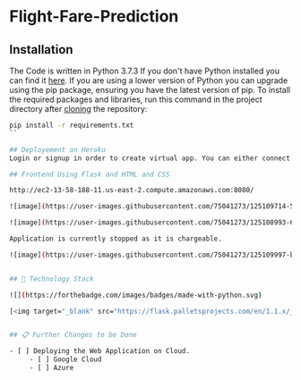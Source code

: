 # Flight-Fare-Prediction

## Installation
The Code is written in Python 3.7.3 If you don't have Python installed you can find it [here](https://www.python.org/downloads/). If you are using a lower version of Python you can upgrade using the pip package, ensuring you have the latest version of pip. To install the required packages and libraries, run this command in the project directory after [cloning](https://www.howtogeek.com/451360/how-to-clone-a-github-repository/) the repository:
```bash
pip install -r requirements.txt
``

## Deployement on Heroku
Login or signup in order to create virtual app. You can either connect your github profile or download Hroku CLI to manually deploy this project.

## Frontend Using Flask and HTML and CSS

http://ec2-13-58-188-11.us-east-2.compute.amazonaws.com:8080/

![image](https://user-images.githubusercontent.com/75041273/125109714-5445a780-e101-11eb-8fba-69653fc14576.png)

![image](https://user-images.githubusercontent.com/75041273/125108993-65da7f80-e100-11eb-9819-629793fd8b35.png)

Application is currently stopped as it is chargeable.

![image](https://user-images.githubusercontent.com/75041273/125109997-b0a8c700-e101-11eb-8975-ed14aeb872b9.png)


## 🏁 Technology Stack

![](https://forthebadge.com/images/badges/made-with-python.svg)

[<img target="_blank" src="https://flask.palletsprojects.com/en/1.1.x/_images/flask-logo.png" width=170>](https://flask.palletsprojects.com/en/1.1.x/) [<img target="_blank" src="https://number1.co.za/wp-content/uploads/2017/10/gunicorn_logo-300x85.png" width=280>](https://gunicorn.org) [<img target="_blank" src="https://scikit-learn.org/stable/_static/scikit-learn-logo-small.png" width=200>](https://scikit-learn.org/stable/) 


## 📋 Further Changes to be Done

- [ ] Deploying the Web Application on Cloud.
     - [ ] Google Cloud 
     - [ ] Azure
    

